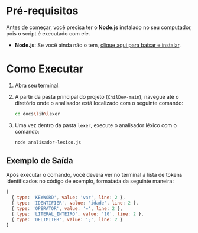 # Pré-requisitos

Antes de começar, você precisa ter o **Node.js** instalado no seu computador, pois o script é executado com ele.

- **Node.js**: Se você ainda não o tem, [clique aqui para baixar e instalar](https://nodejs.org/).

# Como Executar

1.  Abra seu terminal.

2.  A partir da pasta principal do projeto (`ChilDev-main`), navegue até o diretório onde o analisador está localizado com o seguinte comando:
    ```bash
    cd docs\lib\lexer
    ```

3.  Uma vez dentro da pasta `lexer`, execute o analisador léxico com o comando:
    ```bash
    node analisador-lexico.js
    ```

## Exemplo de Saída

Após executar o comando, você deverá ver no terminal a lista de tokens identificados no código de exemplo, formatada da seguinte maneira:

```js
[
  { type: 'KEYWORD', value: 'var', line: 2 },
  { type: 'IDENTIFIER', value: 'idade', line: 2 },
  { type: 'OPERATOR', value: '=', line: 2 },
  { type: 'LITERAL_INTEIRO', value: '10', line: 2 },
  { type: 'DELIMITER', value: ';', line: 2 }
]
```
